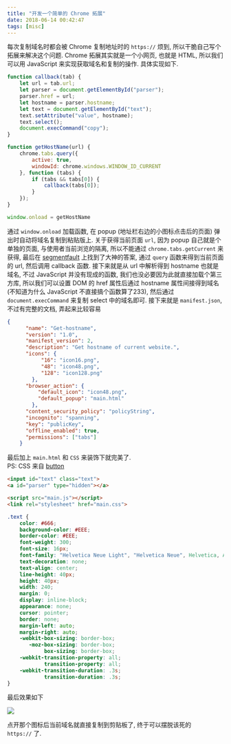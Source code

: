 ```yaml
---
title: "开发一个简单的 Chrome 拓展"
date: 2018-06-14 00:42:47
tags: [misc]
---
```


每次复制域名时都会被 Chrome 复制地址时的 `https://` 烦到, 所以干脆自己写个拓展来解决这个问题. Chrome 拓展其实就是一个小网页, 也就是 HTML, 所以我们可以用 JavaScript 来实现获取域名和复制的操作. 具体实现如下.

<!--more-->

```js
function callback(tab) {
    let url = tab.url;
    let parser = document.getElementById("parser");
    parser.href = url;
    let hostname = parser.hostname;
    let text = document.getElementById("text");
    text.setAttribute("value", hostname);
    text.select();
    document.execCommand("copy");
}

function getHostName(url) {
    chrome.tabs.query({
        active: true,
        windowId: chrome.windows.WINDOW_ID_CURRENT
    }, function (tabs) {
        if (tabs && tabs[0]) {
            callback(tabs[0]);
        }
    });
}

window.onload = getHostName
```

通过 `window.onload` 加载函数, 在 popup (地址栏右边的小图标点击后的页面) 弹出时自动将域名复制到粘贴版上. 关于获得当前页面 `url`, 因为 popup 自己就是个单独的页面, 与使用者当前浏览的隔离, 所以不能通过 `chrome.tabs.getCurrent` 来获得, 最后在 [segmentfault](https://segmentfault.com/q/1010000005570850/a-1020000005590533) 上找到了大神的答案, 通过 `query` 函数来得到当前页面的 url, 然后调用 callback 函数. 接下来就是从 url 中解析得到 hostname 也就是域名, 不过 JavaScript 并没有现成的函数, 我们也没必要因为此就直接加载个第三方库, 所以我们可以设置 DOM 的 href 属性后通过 hostname 属性间接得到域名 (不知道为什么 JavaScript 不直接搞个函数算了233), 然后通过 `document.execCommand` 来复制 select 中的域名即可. 接下来就是 `manifest.json`, 不过有完整的文档, 弄起来比较容易  

```json
{
      "name": "Get-hostname",
      "version": "1.0",
      "manifest_version": 2,
      "description": "Get hostname of current website.",
      "icons": {
           "16": "icon16.png",
           "48": "icon48.png",
           "128": "icon128.png" 
        },
      "browser_action": {
          "default_icon": "icon48.png",
          "default_popup": "main.html"
        },
      "content_security_policy": "policyString",
      "incognito": "spanning",
      "key": "publicKey",
      "offline_enabled": true,
      "permissions": ["tabs"]
    }
```

最后加上 `main.html` 和 `CSS` 来装饰下就完美了.  
PS: CSS 来自 [button](http://www.bootcss.com/p/buttons/)

```html
<input id="text" class="text">
<a id="parser" type="hidden"></a>

<script src="main.js"></script>
<link rel="stylesheet" href="main.css">
```
```css
.text {
    color: #666;
    background-color: #EEE;
    border-color: #EEE;
    font-weight: 300;
    font-size: 16px;
    font-family: "Helvetica Neue Light", "Helvetica Neue", Helvetica, Arial, "Lucida Grande", sans-serif;
    text-decoration: none;
    text-align: center;
    line-height: 40px;
    height: 40px;
    width: 240;
    margin: 0;
    display: inline-block;
    appearance: none;
    cursor: pointer;
    border: none;
    margin-left: auto; 
    margin-right: auto;
    -webkit-box-sizing: border-box;
       -moz-box-sizing: border-box;
            box-sizing: border-box;
    -webkit-transition-property: all;
            transition-property: all;
    -webkit-transition-duration: .3s;
            transition-duration: .3s;
}
```

最后效果如下

![](https://i.loli.net/2019/03/08/5c82677b223c6.jpg#center)

点开那个图标后当前域名就直接复制到剪贴板了, 终于可以摆脱该死的 `https://` 了.